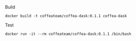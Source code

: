 Build
```
docker build -t coffeateam/coffea-dask:0.1.1 coffea-dask
```

Test
```
docker run -it --rm coffeateam/coffea-dask:0.1.1 /bin/bash
```
